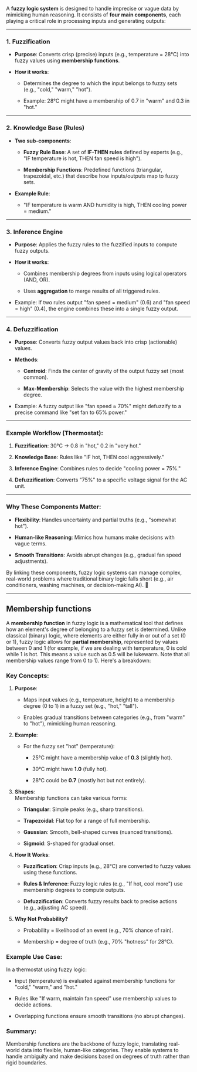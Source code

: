 


A **fuzzy logic system** is designed to handle imprecise or vague data by mimicking human reasoning. It consists of **four main components**, each playing a critical role in processing inputs and generating outputs:

---

### 1. **Fuzzification**

- **Purpose**: Converts crisp (precise) inputs (e.g., temperature = 28°C) into fuzzy values using **membership functions**.
    
- **How it works**:
    - Determines the degree to which the input belongs to fuzzy sets (e.g., "cold," "warm," "hot").
    
    - Example: 28°C might have a membership of 0.7 in "warm" and 0.3 in "hot."


---

### 2. **Knowledge Base** (Rules)

- **Two sub-components**:
    - **Fuzzy Rule Base**: A set of **IF-THEN rules** defined by experts (e.g., "IF temperature is hot, THEN fan speed is high").
        
    - **Membership Functions**: Predefined functions (triangular, trapezoidal, etc.) that describe how inputs/outputs map to fuzzy sets.
        
- **Example Rule**:
    - "IF temperature is warm AND humidity is high, THEN cooling power = medium."


---

### 3. **Inference Engine**

- **Purpose**: Applies the fuzzy rules to the fuzzified inputs to compute fuzzy outputs.
    
- **How it works**:
    - Combines membership degrees from inputs using logical operators (AND, OR).
        
    - Uses **aggregation** to merge results of all triggered rules.
        
- Example: If two rules output "fan speed = medium" (0.6) and "fan speed = high" (0.4), the engine combines these into a single fuzzy output.
    

---

### 4. **Defuzzification**

- **Purpose**: Converts fuzzy output values back into crisp (actionable) values.
    
- **Methods**:
    - **Centroid**: Finds the center of gravity of the output fuzzy set (most common).
        
    - **Max-Membership**: Selects the value with the highest membership degree.
        
- Example: A fuzzy output like "fan speed ≈ 70%" might defuzzify to a precise command like "set fan to 65% power."
    

---

### **Example Workflow** (Thermostat):

1. **Fuzzification**: 30°C → 0.8 in "hot," 0.2 in "very hot."
    
2. **Knowledge Base**: Rules like "IF hot, THEN cool aggressively."
    
3. **Inference Engine**: Combines rules to decide "cooling power = 75%."
    
4. **Defuzzification**: Converts "75%" to a specific voltage signal for the AC unit.
    

---

### **Why These Components Matter**:

- **Flexibility**: Handles uncertainty and partial truths (e.g., "somewhat hot").
    
- **Human-like Reasoning**: Mimics how humans make decisions with vague terms.
    
- **Smooth Transitions**: Avoids abrupt changes (e.g., gradual fan speed adjustments).
    

By linking these components, fuzzy logic systems can manage complex, real-world problems where traditional binary logic falls short (e.g., air conditioners, washing machines, or decision-making AI). 🌟

---

## Membership functions

A **membership function** in fuzzy logic is a mathematical tool that defines how an element's degree of belonging to a fuzzy set is determined. Unlike classical (binary) logic, where elements are either fully in or out of a set (0 or 1), fuzzy logic allows for **partial membership**, represented by values between 0 and 1 (for example, if we are dealing with temperature, 0 is cold while 1 is hot. This means a value such as 0.5 will be lukewarm. Note that all membership values range from 0 to 1). Here's a breakdown:

### Key Concepts:

1. **Purpose**:
    
    - Maps input values (e.g., temperature, height) to a membership degree (0 to 1) in a fuzzy set (e.g., "hot," "tall").
        
    - Enables gradual transitions between categories (e.g., from "warm" to "hot"), mimicking human reasoning.
        
2. **Example**:
    
    - For the fuzzy set "hot" (temperature):
        
        - 25°C might have a membership value of **0.3** (slightly hot).
            
        - 30°C might have **1.0** (fully hot).
            
        - 28°C could be **0.7** (mostly hot but not entirely).
            
3. **Shapes**:  
    Membership functions can take various forms:
    
    - **Triangular**: Simple peaks (e.g., sharp transitions).
        
    - **Trapezoidal**: Flat top for a range of full membership.
        
    - **Gaussian**: Smooth, bell-shaped curves (nuanced transitions).
        
    - **Sigmoid**: S-shaped for gradual onset.
        
4. **How It Works**:
    
    - **Fuzzification**: Crisp inputs (e.g., 28°C) are converted to fuzzy values using these functions.
        
    - **Rules & Inference**: Fuzzy logic rules (e.g., "If hot, cool more") use membership degrees to compute outputs.
        
    - **Defuzzification**: Converts fuzzy results back to precise actions (e.g., adjusting AC speed).
        
5. **Why Not Probability?**
    
    - Probability = likelihood of an event (e.g., 70% chance of rain).
        
    - Membership = degree of truth (e.g., 70% "hotness" for 28°C).
        

### Example Use Case:

In a thermostat using fuzzy logic:

- Input (temperature) is evaluated against membership functions for "cold," "warm," and "hot."
    
- Rules like "If warm, maintain fan speed" use membership values to decide actions.
    
- Overlapping functions ensure smooth transitions (no abrupt changes).
    

### Summary:

Membership functions are the backbone of fuzzy logic, translating real-world data into flexible, human-like categories. They enable systems to handle ambiguity and make decisions based on degrees of truth rather than rigid boundaries.
